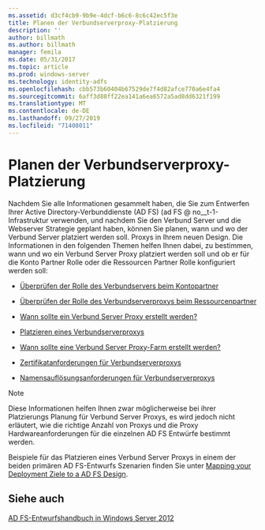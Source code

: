 ```yaml
---
ms.assetid: d3cf4cb9-9b9e-4dcf-b6c6-8c6c42ec5f3e
title: Planen der Verbundserverproxy-Platzierung
description: ''
author: billmath
ms.author: billmath
manager: femila
ms.date: 05/31/2017
ms.topic: article
ms.prod: windows-server
ms.technology: identity-adfs
ms.openlocfilehash: cbb573b60404b67529de7f4d82afce770a6e4fa4
ms.sourcegitcommit: 6aff3d88ff22ea141a6ea6572a5ad8dd6321f199
ms.translationtype: MT
ms.contentlocale: de-DE
ms.lasthandoff: 09/27/2019
ms.locfileid: "71408011"
---
```

# <a name="planning-federation-server-proxy-placement"></a>Planen der Verbundserverproxy-Platzierung

Nachdem Sie alle Informationen gesammelt haben, die Sie zum Entwerfen Ihrer Active Directory-Verbunddienste (AD FS) \(ad FS @ no__t-1-Infrastruktur verwenden, und nachdem Sie den Verbund Server und die Webserver Strategie geplant haben, können Sie planen, wann und wo der Verbund Server platziert werden soll. Proxys in Ihrem neuen Design. Die Informationen in den folgenden Themen helfen Ihnen dabei, zu bestimmen, wann und wo ein Verbund Server Proxy platziert werden soll und ob er für die Konto Partner Rolle oder die Ressourcen Partner Rolle konfiguriert werden soll:  
  
-   [Überprüfen der Rolle des Verbundservers beim Kontopartner](Review-the-Role-of-the-Federation-Server-in-the-Account-Partner.md)  
  
-   [Überprüfen der Rolle des Verbundserverproxys beim Ressourcenpartner](Review-the-Role-of-the-Federation-Server-Proxy-in-the-Resource-Partner.md)  
  
-   [Wann sollte ein Verbund Server Proxy erstellt werden?](When-to-Create-a-Federation-Server-Proxy.md)  
  
-   [Platzieren eines Verbundserverproxys](Where-to-Place-a-Federation-Server-Proxy.md)  
  
-   [Wann sollte eine Verbund Server Proxy-Farm erstellt werden?](When-to-Create-a-Federation-Server-Proxy-Farm.md)  
  
-   [Zertifikatanforderungen für Verbundserverproxys](Certificate-Requirements-for-Federation-Server-Proxies.md)  
  
-   [Namensauflösungsanforderungen für Verbundserverproxys](Name-Resolution-Requirements-for-Federation-Server-Proxies.md)  
  
> [!NOTE]  
> Diese Informationen helfen Ihnen zwar möglicherweise bei ihrer Platzierungs Planung für Verbund Server Proxys, es wird jedoch nicht erläutert, wie die richtige Anzahl von Proxys und die Proxy Hardwareanforderungen für die einzelnen AD FS Entwürfe bestimmt werden.  
  
Beispiele für das Platzieren eines Verbund Server Proxys in einem der beiden primären AD FS-Entwurfs Szenarien finden Sie unter [Mapping your Deployment Ziele to a AD FS Design](Mapping-Your-Deployment-Goals-to-an-AD-FS-Design.md).  

## <a name="see-also"></a>Siehe auch
[AD FS-Entwurfshandbuch in Windows Server 2012](AD-FS-Design-Guide-in-Windows-Server-2012.md)
  

